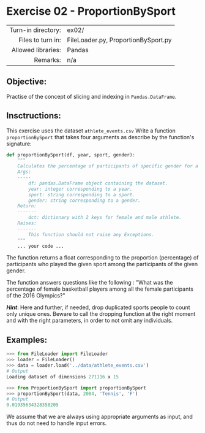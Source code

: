 # Exercise 02 - ProportionBySport

|                         |                    |
| -----------------------:| ------------------ |
|   Turn-in directory:    |  ex02/              |
|   Files to turn in:     |  FileLoader.py, ProportionBySport.py |
|   Allowed libraries:    |  Pandas            |
|   Remarks:              |  n/a               |

## Objective:
Practise of the concept of slicing and indexing in ```Pandas.DataFrame```.

## Insctructions:
This exercise uses the dataset `athlete_events.csv`
Write a function `proportionBySport` that takes four arguments as describe by the function's signature:
```python
def proportionBySport(df, year, sport, gender):
	"""
	Calculates the percentage of participants of specific gender for a specific sport among all the participants of the same gender for the given year.
	Args:
	-----
		df: pandas.DataFrame object containing the dataset.
		year: integer corresponding to a year.
        sport: string corresponding to a sport.
        gender: string corresponding to a gender.
	Return:
	-------
		dct: dictionary with 2 keys for female and male athlete.
	Raises:
	-------
		This function should not raise any Exceptions.
    """
	... your code ...
```

The function returns a float corresponding to the proportion (percentage) of participants who played the given sport among the participants of the given gender.

The function answers questions like the following : "What was the percentage of female basketball players among all the female participants of the 2016 Olympics?"


***Hint***: Here and further, if needed, drop duplicated sports people to count only unique ones. Beware to call the dropping function at the right moment and with the right parameters, in order to not omit any individuals.

## Examples:

```python
>>> from FileLoader import FileLoader
>>> loader = FileLoader()
>>> data = loader.load('../data/athlete_events.csv')
# Output
Loading dataset of dimensions 271116 x 15

>>> from ProportionBySport import proportionBySport
>>> proportionBySport(data, 2004, 'Tennis', 'F')
# Output
0.01935634328358209
```

We assume that we are always using appropriate arguments as input, and thus do not need to handle input errors.


